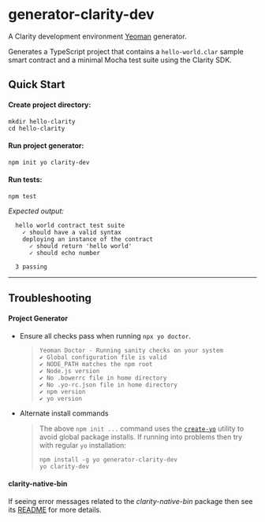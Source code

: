 # generator-clarity-dev

A Clarity development environment [Yeoman](https://yeoman.io/) generator.


Generates a TypeScript project that contains a `hello-world.clar` sample smart contract and 
a minimal Mocha test suite using the Clarity SDK. 

## Quick Start

#### Create project directory:
```
mkdir hello-clarity
cd hello-clarity
```

#### Run project generator:
```
npm init yo clarity-dev
```

#### Run tests:
```
npm test
```

_Expected output:_
```
  hello world contract test suite
    ✓ should have a valid syntax
    deploying an instance of the contract
      ✓ should return 'hello world'
      ✓ should echo number

  3 passing
```

---

## Troubleshooting


#### Project Generator

* Ensure all checks pass when running `npx yo doctor`.
  > ```
  > Yeoman Doctor - Running sanity checks on your system
  > ✔ Global configuration file is valid
  > ✔ NODE_PATH matches the npm root
  > ✔ Node.js version
  > ✔ No .bowerrc file in home directory
  > ✔ No .yo-rc.json file in home directory
  > ✔ npm version
  > ✔ yo version

* Alternate install commands
  > The above `npm init ...` command uses the [`create-yo`](https://github.com/boneskull/create-yo) utility to avoid global package installs. If running into problems then try with regular `yo` installation:
  > ```
  > npm install -g yo generator-clarity-dev
  > yo clarity-dev
  > ```

#### clarity-native-bin

If seeing error messages related to the _clarity-native-bin_ package then see its [README](/packages/clarity-native-bin/README.md) for more details.


